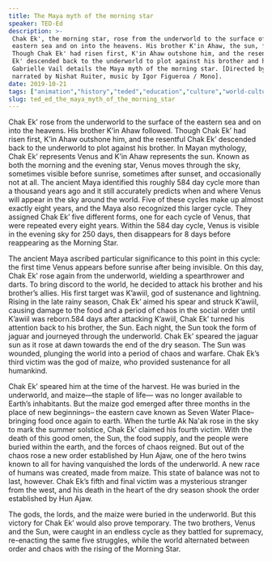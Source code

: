 ```yaml
---
title: The Maya myth of the morning star
speaker: TED-Ed
description: >-
 Chak Ek', the morning star, rose from the underworld to the surface of the
 eastern sea and on into the heavens. His brother K'in Ahaw, the sun, followed.
 Though Chak Ek' had risen first, K'in Ahaw outshone him, and the resentful Chak
 Ek' descended back to the underworld to plot against his brother and his allies.
 Gabrielle Vail details the Maya myth of the morning star. [Directed by Basa,
 narrated by Nishat Ruiter, music by Igor Figueroa / Mono].
date: 2019-10-21
tags: ["animation","history","teded","education","culture","world-cultures"]
slug: ted_ed_the_maya_myth_of_the_morning_star
---
```


Chak Ek’ rose from the underworld to the surface of the eastern sea and on into the
heavens. His brother K’in Ahaw followed. Though Chak Ek’ had risen first, K’in Ahaw
outshone him, and the resentful Chak Ek’ descended back to the underworld to plot against
his brother. In Mayan mythology, Chak Ek’ represents Venus and K’in Ahaw represents the
sun. Known as both the morning and the evening star, Venus moves through the sky, 
sometimes visible before sunrise, sometimes after sunset, and occasionally not at all. The
ancient Maya identified this roughly 584 day cycle more than a thousand years ago and it
still accurately predicts when and where Venus will appear in the sky around the world.
Five of these cycles make up almost exactly eight years, and the Maya also recognized 
this larger cycle. They assigned Chak Ek’ five different forms, one for each cycle of
Venus, that were repeated every eight years. Within the 584 day cycle, Venus is visible in
the evening sky for 250 days, then disappears for 8 days before reappearing as the
Morning Star.

The ancient Maya ascribed particular significance to this point in this cycle: the first
time Venus appears before sunrise after being invisible. On this day, Chak Ek’ rose again
from the underworld, wielding a spearthrower and darts. To bring discord to the world, he
decided to attack his brother and his brother’s allies. His first target was K’awiil, god
of sustenance and lightning. Rising in the late rainy season, Chak Ek’ aimed his spear
and struck K’awiil, causing damage to the food and a period of chaos in the social order
until K’awiil was reborn.584 days after attacking K’awiil, Chak Ek’ turned his attention
back to his brother, the Sun. Each night, the Sun took the form of jaguar and journeyed
through the underworld. Chak Ek’ speared the jaguar sun as it rose at dawn towards the end
of the dry season. The Sun was wounded, plunging the world into a period of chaos and
warfare. Chak Ek’s third victim was the god of maize, who provided sustenance for all
humankind.

Chak Ek’ speared him at the time of the harvest. He was buried in the underworld, and
maize—the staple of life— was no longer available to Earth’s inhabitants. But the maize
god emerged after three months in the place of new beginnings– the eastern cave known as
Seven Water Place– bringing food once again to earth. When the turtle Ak Na'ak rose in the
sky to mark the summer solstice, Chak Ek’ claimed his fourth victim. With the death of
this good omen, the Sun, the food supply, and the people were buried within the earth,
and the forces of chaos reigned. But out of the chaos rose a new order established by Hun
Ajaw, one of the hero twins known to all for having vanquished the lords of the
underworld. A new race of humans was created, made from maize. This state of balance was
not to last, however. Chak Ek’s fifth and final victim was a mysterious stranger from
the west, and his death in the heart of the dry season shook the order established by Hun
Ajaw.

The gods, the lords, and the maize were buried in the underworld. But this victory for
Chak Ek’ would also prove temporary. The two brothers, Venus and the Sun, were caught in
an endless cycle as they battled for supremacy, re-enacting the same five struggles, while
the world alternated between order and chaos with the rising of the Morning
Star.

<!--
ad_duration=0
event="TED-Ed"
external_start_time=0
intro_duration=0
is_subtitle_required="False"
is_talk_featured="False"
language="en"
language_swap="False"
native_language="en"
number_of_related_talks=6
number_of_speakers=1
number_of_subtitled_videos=0
number_of_tags=6
number_of_talk_download_languages=20
number_of_talk_more_resources=0
number_of_talk_recommendations=0
number_of_talks_take_actions=0
post_ad_duration=0
published_timestamp="2019-10-21 19:25:36"
recording_date="2019-10-21"
speaker_is_published=0
speaker_name="TED-Ed"
talk_name="The Maya myth of the morning star"
talks_tags=["animation","history","teded","education","culture","world-cultures"]
url_photo_talk="https://s3.amazonaws.com/talkstar-photos/uploads/5dc4e5a2-9fe1-4871-ae3d-14e6f25a4c0d/mayanmythtextless.jpg"
url_webpage="https://www.ted.com/talks/ted_ed_the_maya_myth_of_the_morning_star"
video_type_name="TED-Ed Original"
-->
